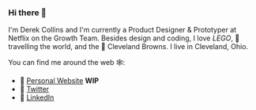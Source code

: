 ### Hi there 👋

I'm Derek Collins and I'm currently a Product Designer & Prototyper at Netflix on the Growth Team. Besides design and coding, I love *LEGO*, 🎒travelling the world, and the 🏈 Cleveland Browns. I live in Cleveland, Ohio.

You can find me around the web 🕸:

* 📓 [Personal Website](https://derekpcollins.com) **WIP**
* 🐳 [Twitter](https://twitter.com/derekpcollins)
* 💼 [LinkedIn](https://www.linkedin.com/in/derekpcollins)
